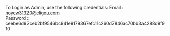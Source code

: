 To Login as Admin, use the following credentials:
Email : noyew31320@eligou.com  
Password : ceebe6d92ceb2bf9546bc941e9179367efc11c260d7846ac70bb3a4288d9f910
